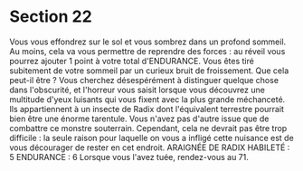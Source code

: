 # Section 22

Vous vous effondrez sur le sol et vous sombrez dans un profond 
sommeil. Au moins, cela va vous permettre de reprendre des 
forces : au réveil vous pourrez ajouter 1 point à votre total 
d'ENDURANCE. Vous êtes tiré subitement de votre sommeil 
par un curieux bruit de froissement. Que cela peut-il être ? Vous 
cherchez désespérément à distinguer quelque chose dans 
l'obscurité, et l'horreur vous saisit lorsque vous découvrez une 
multitude d'yeux luisants qui vous fixent avec la plus grande 
méchanceté. 
Ils appartiennent à un insecte de Radix dont l'équivalent 
terrestre pourrait bien être une énorme tarentule. Vous n'avez 
pas d'autre issue que de combattre ce monstre souterrain. 
Cependant, cela ne devrait pas être trop difficile : la seule raison 
pour laquelle on vous a infligé cette nuisance est de vous 
décourager de rester en cet endroit. 
ARAIGNÉE DE RADIX HABILETÉ : 5 ENDURANCE : 6 
Lorsque vous l'avez tuée, rendez-vous au 71.